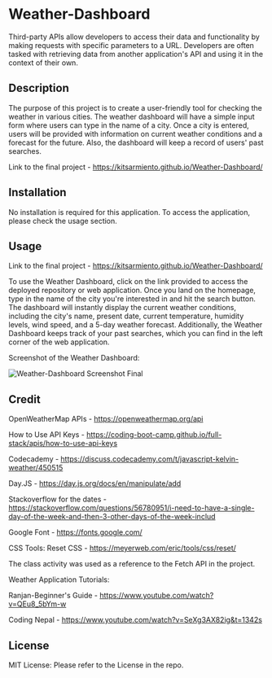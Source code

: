 # Weather-Dashboard

Third-party APIs allow developers to access their data and functionality by making requests with specific parameters to a URL. Developers are often tasked with retrieving data from another application's API and using it in the context of their own.

## Description

The purpose of this project is to create a user-friendly tool for checking the weather in various cities. The weather dashboard will have a simple input form where users can type in the name of a city. Once a city is entered, users will be provided with information on current weather conditions and a forecast for the future. Also, the dashboard will keep a record of users' past searches.

Link to the final project - https://kitsarmiento.github.io/Weather-Dashboard/

## Installation

No installation is required for this application. To access the application, please check the usage section.

## Usage

Link to the final project - https://kitsarmiento.github.io/Weather-Dashboard/

To use the Weather Dashboard, click on the link provided to access the deployed repository or web application. Once you land on the homepage, type in the name of the city you're interested in and hit the search button. The dashboard will instantly display the current weather conditions, including the city's name, present date, current temperature, humidity levels, wind speed, and a 5-day weather forecast. Additionally, the Weather Dashboard keeps track of your past searches, which you can find in the left corner of the web application.

Screenshot of the Weather Dashboard:

![Weather-Dashboard Screenshot Final](https://github.com/KitSarmiento/Weather-Dashboard/assets/135483936/4a3c121d-c22f-41f1-a37e-91d72bf7cd0f)

## Credit

OpenWeatherMap APIs - https://openweathermap.org/api

How to Use API Keys - https://coding-boot-camp.github.io/full-stack/apis/how-to-use-api-keys

Codecademy - https://discuss.codecademy.com/t/javascript-kelvin-weather/450515

Day.JS - https://day.js.org/docs/en/manipulate/add

Stackoverflow for the dates - https://stackoverflow.com/questions/56780951/i-need-to-have-a-single-day-of-the-week-and-then-3-other-days-of-the-week-includ

Google Font - https://fonts.google.com/

CSS Tools: Reset CSS - https://meyerweb.com/eric/tools/css/reset/

The class activity was used as a reference to the Fetch API in the project.

Weather Application Tutorials:

Ranjan-Beginner's Guide - https://www.youtube.com/watch?v=QEu8_5bYm-w

Coding Nepal - https://www.youtube.com/watch?v=SeXg3AX82ig&t=1342s

## License

MIT License: Please refer to the License in the repo.
